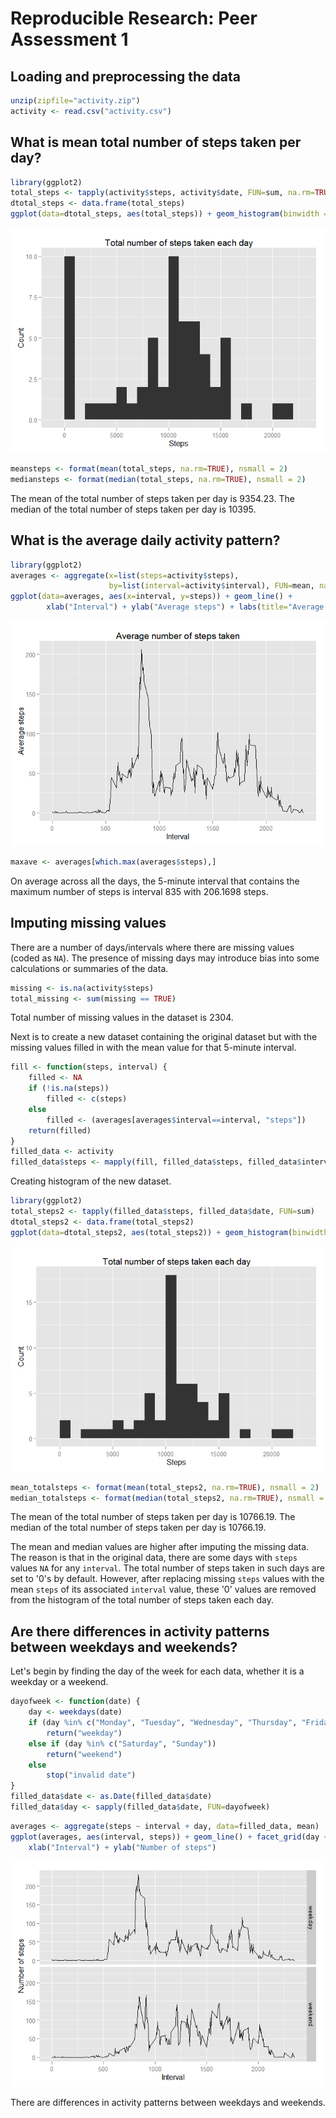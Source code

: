 # Reproducible Research: Peer Assessment 1


## Loading and preprocessing the data

```r
unzip(zipfile="activity.zip")
activity <- read.csv("activity.csv")
```


## What is mean total number of steps taken per day?

```r
library(ggplot2)
total_steps <- tapply(activity$steps, activity$date, FUN=sum, na.rm=TRUE)
dtotal_steps <- data.frame(total_steps)
ggplot(data=dtotal_steps, aes(total_steps)) + geom_histogram(binwidth = 1000) + xlab("Steps") + ylab("Count") + labs(title="Total number of steps taken each day")
```

![](PA1_template_files/figure-html/daily_steps-1.png) 


```r
meansteps <- format(mean(total_steps, na.rm=TRUE), nsmall = 2)
mediansteps <- format(median(total_steps, na.rm=TRUE), nsmall = 2)
```
The mean of the total number of steps taken per day is 9354.23.
The median of the total number of steps taken per day is 10395.


## What is the average daily activity pattern?

```r
library(ggplot2)
averages <- aggregate(x=list(steps=activity$steps),
                      by=list(interval=activity$interval), FUN=mean, na.rm=TRUE)
ggplot(data=averages, aes(x=interval, y=steps)) + geom_line() + 
        xlab("Interval") + ylab("Average steps") + labs(title="Average number of steps taken")
```

![](PA1_template_files/figure-html/daily_averages-1.png) 


```r
maxave <- averages[which.max(averages$steps),]
```
On average across all the days, the 5-minute interval that contains the maximum number of steps is interval 835 with 206.1698 steps.


## Imputing missing values

There are a number of days/intervals where there are missing values (coded as `NA`). The presence of missing days may introduce bias into some calculations or summaries of the data.


```r
missing <- is.na(activity$steps)
total_missing <- sum(missing == TRUE)
```
Total number of missing values in the dataset is 2304.

Next is to create a new dataset containing the original dataset but with the missing values filled in with the mean value for that 5-minute interval.

```r
fill <- function(steps, interval) {
    filled <- NA
    if (!is.na(steps))
        filled <- c(steps)
    else
        filled <- (averages[averages$interval==interval, "steps"])
    return(filled)
}
filled_data <- activity
filled_data$steps <- mapply(fill, filled_data$steps, filled_data$interval)
```

Creating histogram of the new dataset.

```r
library(ggplot2)
total_steps2 <- tapply(filled_data$steps, filled_data$date, FUN=sum)
dtotal_steps2 <- data.frame(total_steps2)
ggplot(data=dtotal_steps2, aes(total_steps2)) + geom_histogram(binwidth = 1000) + xlab("Steps") + ylab("Count") + labs(title="Total number of steps taken each day")
```

![](PA1_template_files/figure-html/filled_data_plot-1.png) 


```r
mean_totalsteps <- format(mean(total_steps2, na.rm=TRUE), nsmall = 2)
median_totalsteps <- format(median(total_steps2, na.rm=TRUE), nsmall = 2)
```
The mean of the total number of steps taken per day is 10766.19.
The median of the total number of steps taken per day is 10766.19.

The mean and median values are higher after imputing the missing data. The reason is that in the original data, there are some days with `steps` values `NA` for 
any `interval`. The total number of steps taken in such days are set to '0's by
default. However, after replacing missing `steps` values with the mean `steps`
of its associated `interval` value, these '0' values are removed from the histogram of the total number of steps taken each day.


## Are there differences in activity patterns between weekdays and weekends?

Let's begin by finding the day of the week for each data, whether it is a weekday or a weekend.

```r
dayofweek <- function(date) {
    day <- weekdays(date)
    if (day %in% c("Monday", "Tuesday", "Wednesday", "Thursday", "Friday"))
        return("weekday")
    else if (day %in% c("Saturday", "Sunday"))
        return("weekend")
    else
        stop("invalid date")
}
filled_data$date <- as.Date(filled_data$date)
filled_data$day <- sapply(filled_data$date, FUN=dayofweek)
```


```r
averages <- aggregate(steps ~ interval + day, data=filled_data, mean)
ggplot(averages, aes(interval, steps)) + geom_line() + facet_grid(day ~ .) +
    xlab("Interval") + ylab("Number of steps")
```

![](PA1_template_files/figure-html/time_series-1.png) 

There are differences in activity patterns between weekdays and weekends.
